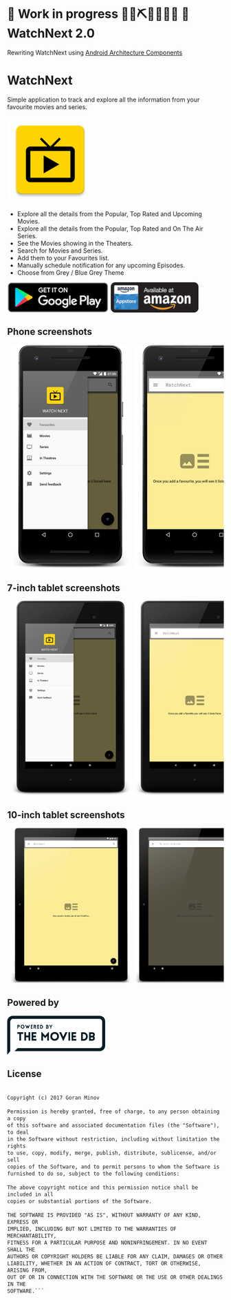 🚧 Work in progress 👷‍♀️⛏👷🔧️👷🔧 🚧 WatchNext 2.0
==================

Rewriting WatchNext using [Android Architecture Components](https://developer.android.com/topic/libraries/architecture/)

WatchNext
=========
Simple application to track and explore all the information from your favourite movies and series.

<img src="app/src/main/ic_launcher-web.png" width="200" height="200"/>

- Explore all the details from the Popular, Top Rated and Upcoming Movies.
- Explore all the details from the Popular, Top Rated and On The Air Series. 
- See the Movies showing in the Theaters.
- Search for Movies and Series.
- Add them to your Favourites list.
- Manually schedule notification for any upcoming Episodes.
- Choose from Grey / Blue Grey Theme

<a href='https://play.google.com/store/apps/details?id=com.lineargs.watchnext&pcampaignid=MKT-Other-global-all-co-prtnr-py-PartBadge-Mar2515-1'><img alt='Get it on Google Play' src='https://github.com/lineargs/WatchNextApp/blob/master/google_play.png' height="70"/></a> <a href='https://www.amazon.com/gp/product/B0787D5ZZJ/ref=mas_pm_watchnext'><img alt='Available on Amazon' src='https://github.com/lineargs/WatchNextApp/blob/master/amazon.png' height="70"/></a>

Phone screenshots
-----------------
<pre> <img src="screenshots/phone_drawer.png" width="280"/> <img src="screenshots/phone_main_empty.png" width="280"/> <img src="screenshots/phone_main_search.png" width="280"/> <img src="screenshots/phone_main.png" width="280"/> <img src="screenshots/phone_movie_detail.png" width="280"/> <img src="screenshots/phone_movie_search.png" width="280"/> <img src="screenshots/phone_series_detail.png" width="280"/> <img src="screenshots/phone_series_episode_detail.png" width="280"/> </pre>

7-inch tablet screenshots
-----------------
<pre> <img src="screenshots/tablet_7_drawer.png" width="280"/> <img src="screenshots/tablet_7_main_empty.png" width="280"/> <img src="screenshots/tablet_7_main_search.png" width="280"/> <img src="screenshots/tablet_7_main.png" width="280"/> <img src="screenshots/tablet_7_movie_detail.png" width="280"/> <img src="screenshots/tablet_7_movie_search.png" width="280"/> <img src="screenshots/tablet_7_series_detail.png" width="280"/> <img src="screenshots/tablet_7_series_episode_detail.png" width="280"/> </pre>

10-inch tablet screenshots
-----------------
<pre> <img src="screenshots/tablet_10_main_empty.png" width="280"/> <img src="screenshots/tablet_10_main_search.png" width="280"/> <img src="screenshots/tablet_10_main.png" width="280"/> <img src="screenshots/tablet_10_movie_detail.png" width="280"/> <img src="screenshots/tablet_10_movie_search.png" width="280"/> <img src="screenshots/tablet_10_series_detail.png" width="280"/> </pre>

Powered by
----------

<a href='https://github.com/lineargs/WatchNextApp/blob/master/powered_by.png'><img alt='The TMDb' src='https://github.com/lineargs/WatchNextApp/blob/master/powered_by.png' height="90"/></a>


License
-------

```MIT License

Copyright (c) 2017 Goran Minov

Permission is hereby granted, free of charge, to any person obtaining a copy
of this software and associated documentation files (the "Software"), to deal
in the Software without restriction, including without limitation the rights
to use, copy, modify, merge, publish, distribute, sublicense, and/or sell
copies of the Software, and to permit persons to whom the Software is
furnished to do so, subject to the following conditions:

The above copyright notice and this permission notice shall be included in all
copies or substantial portions of the Software.

THE SOFTWARE IS PROVIDED "AS IS", WITHOUT WARRANTY OF ANY KIND, EXPRESS OR
IMPLIED, INCLUDING BUT NOT LIMITED TO THE WARRANTIES OF MERCHANTABILITY,
FITNESS FOR A PARTICULAR PURPOSE AND NONINFRINGEMENT. IN NO EVENT SHALL THE
AUTHORS OR COPYRIGHT HOLDERS BE LIABLE FOR ANY CLAIM, DAMAGES OR OTHER
LIABILITY, WHETHER IN AN ACTION OF CONTRACT, TORT OR OTHERWISE, ARISING FROM,
OUT OF OR IN CONNECTION WITH THE SOFTWARE OR THE USE OR OTHER DEALINGS IN THE
SOFTWARE.```
